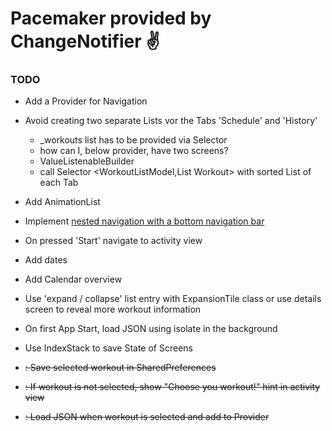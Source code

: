# Pacemaker provided by ChangeNotifier ✌️

### TODO

- Add a Provider for Navigation
- Avoid creating two separate Lists vor the Tabs 'Schedule' and 'History'
  - _workouts list has to be provided via Selector
  - how can I, below provider, have two screens?
  - ValueListenableBuilder  
  - call Selector <WorkoutListModel,List Workout> with sorted List of each Tab

- Add AnimationList
- Implement [nested navigation with a bottom navigation bar](https://medium.com/@Mr_Pepe/neavigation-with-a-bottom-navigation-bar-using-flutter-d3c5086fbcdc)
- On pressed 'Start' navigate to activity view
- Add dates
- Add Calendar overview
- Use 'expand / collapse' list entry with ExpansionTile class or use details screen to reveal more workout information
- On first App Start, load JSON using isolate in the background
- Use IndexStack to save State of Screens

- ~~: Save selected workout in SharedPreferences~~
- ~~: If workout is not selected, show "Choose you workout!" hint in activity view~~
- ~~: Load JSON when workout is selected and add to Provider~~
